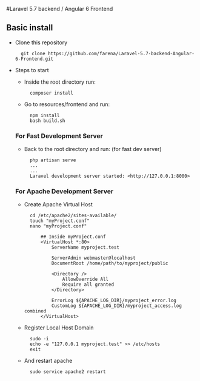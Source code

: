 #Laravel 5.7 backend / Angular 6 Frontend 

## Basic install

- Clone this repository

        git clone https://github.com/farena/Laravel-5.7-backend-Angular-6-Frontend.git

- Steps to start
    - Inside the root directory run:
        
            composer install
            
    - Go to resources/frontend and run:
    
            npm install
            bash build.sh
            
    ### For Fast Development Server
    - Back to the root directory and run: (for fast dev server)
    
            php artisan serve
            ...
            ...
            Laravel development server started: <http://127.0.0.1:8000>

    ### For Apache Development Server
    - Create Apache Virtual Host
    
            cd /etc/apache2/sites-available/
            touch "myProject.conf"
            nano "myProject.conf"
                    
                ## Inside myProject.conf
                <VirtualHost *:80>
                    ServerName myproject.test
                
                    ServerAdmin webmaster@localhost
                    DocumentRoot /home/path/to/myproject/public
                
                    <Directory />
                        AllowOverride All
                        Require all granted
                    </Directory>
                
                    ErrorLog ${APACHE_LOG_DIR}/myproject_error.log
                    CustomLog ${APACHE_LOG_DIR}/myproject_access.log combined
                </VirtualHost>

    - Register Local Host Domain
    
            sudo -i
            echo -e "127.0.0.1 myproject.test" >> /etc/hosts
            exit
            
    - And restart apache
    
            sudo service apache2 restart